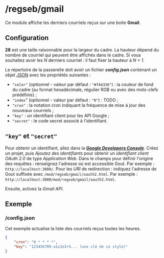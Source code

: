 # /regseb/gmail

Ce module affiche les derniers courriels reçus sur une boite **Gmail**.

## Configuration

**28** est une taille raisonnable pour la largeur du cadre. La hauteur dépend
du nombre de courriel qui peuvent être affichés dans le cadre. Si vous souhaitez
avoir les *N* derniers courriel : il faut fixer la hauteur à *N + 1*.

Le répertoire de la passerelle doit avoir un fichier ***config.json***
contenant un objet [JSON](http://www.json.org "JavaScript Object Notation")
avec les propriétés suivantes :

- `"color"` (optionnel - valeur par défaut : `"#f44336"`) : la couleur de fond
  du cadre (au format hexadécimale, régulier RGB ou avec des mots-clefs
  prédéfinis) ;
- `"index`" (optionnel - valeur par défaut : `"0"`) : TODO ;
- `"cron"` : la notation cron indiquant la fréquence de mise à jour des
  nouveaux courriels ;
- `"key"` : un identifiant client pour les API Google ;
- `"secret"` : le code secret associé à l'identifiant.

## `"key"` et `"secret"`

Pour obtenir un identifiant, allez dans la
***[Google Developers Console](//console.developers.google.com/)***. Créez un
projet, puis *Ajoutez des identifiants* pour obtenir un *identifiant client
OAuth 2.0* de type *Application Web*. Dans le champs pour définir l'origine des
requêtes : renseignez l'adresse où est accessible Gout. Par exemple :
`http://localhost:3000/`. Pour les *URI* de redirection : indiquez l'adresse de
Gout suffixée avec `/mod/regseb/gmail/oauth2.html`. Par exemple :
`http://localhost:3000/mod/regseb/gmail/oauth2.html`.

Ensuite, activez la *Gmail API*.

## Exemple

### /config.json

Cet exemple actualise la liste des courriels reçus toutes les heures.

```JSON
{
    "cron": "0 * * * *",
    "key": "123456789-a1z2e3r4... (une clé de ce style)"
}
```
